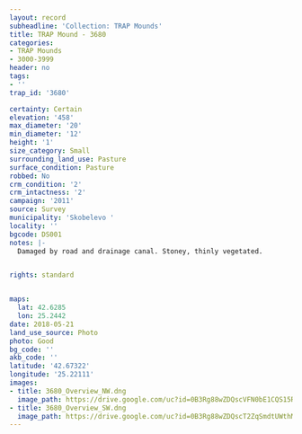 ```yaml
---
layout: record
subheadline: 'Collection: TRAP Mounds'
title: TRAP Mound - 3680
categories:
- TRAP Mounds
- 3000-3999
header: no
tags:
- ''
trap_id: '3680'

certainty: Certain
elevation: '458'
max_diameter: '20'
min_diameter: '12'
height: '1'
size_category: Small
surrounding_land_use: Pasture
surface_condition: Pasture
robbed: No
crm_condition: '2'
crm_intactness: '2'
campaign: '2011'
source: Survey
municipality: 'Skobelevo '
locality: ''
bgcode: DS001
notes: |-
  Damaged by road and drainage canal. Stoney, thinly vegetated.


rights: standard


maps:
  lat: 42.6285
  lon: 25.2442
date: 2018-05-21
land_use_source: Photo
photo: Good
bg_code: ''
akb_code: ''
latitude: '42.67322'
longitude: '25.22111'
images:
- title: 3680_Overview_NW.dng
  image_path: https://drive.google.com/uc?id=0B3Rg88wZDQscVFN0bE1CQS15R3c
- title: 3680_Overview_SW.dng
  image_path: https://drive.google.com/uc?id=0B3Rg88wZDQscT2ZqSmdtUWthMk0
---
```

